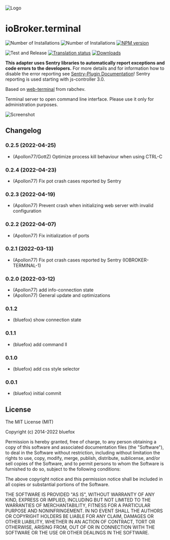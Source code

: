 ![Logo](admin/terminal.png)

# ioBroker.terminal

![Number of Installations](http://iobroker.live/badges/terminal-installed.svg)
![Number of Installations](http://iobroker.live/badges/terminal-stable.svg)
[![NPM version](http://img.shields.io/npm/v/iobroker.terminal.svg)](https://www.npmjs.com/package/iobroker.terminal)

![Test and Release](https://github.com/ioBroker/ioBroker.terminal/workflows/Test%20and%20Release/badge.svg)
[![Translation status](https://weblate.iobroker.net/widgets/adapters/-/terminal/svg-badge.svg)](https://weblate.iobroker.net/engage/adapters/?utm_source=widget)
[![Downloads](https://img.shields.io/npm/dm/iobroker.terminal.svg)](https://www.npmjs.com/package/iobroker.terminal)

**This adapter uses Sentry libraries to automatically report exceptions and code errors to the developers.** For more details and for information how to disable the error reporting see [Sentry-Plugin Documentation](https://github.com/ioBroker/plugin-sentry#plugin-sentry)! Sentry reporting is used starting with js-controller 3.0.

Based on [web-terminal](https://github.com/rabchev/web-terminal) from rabchev.

Terminal server to open command line interface.
Please use it only for administration purposes.

![Screenshot](img/screen1.png)

## Changelog
### 0.2.5 (2022-04-25)
* (Apollon77/GottZ) Optimize process kill behaviour when using CTRL-C

### 0.2.4 (2022-04-23)
* (Apollon77) Fix pot crash cases reported by Sentry

### 0.2.3 (2022-04-19)
* (Apollon77) Prevent crash when initializing web server with invalid configuration

### 0.2.2 (2022-04-07)
* (Apollon77) Fix initialization of ports

### 0.2.1 (2022-03-13)
* (Apollon77) Fix pot crash cases reported by Sentry (IOBROKER-TERMINAL-1)

### 0.2.0 (2022-03-12)
* (Apollon77) add info-connection state
* (Apollon77) General update and optimizations

### 0.1.2
* (bluefox) show connection state

### 0.1.1
* (bluefox) add command ll

### 0.1.0
* (bluefox) add css style selector

### 0.0.1
* (bluefox) initial commit

## License
The MIT License (MIT)

Copyright (c) 2014-2022 bluefox

Permission is hereby granted, free of charge, to any person obtaining a copy
of this software and associated documentation files (the "Software"), to deal
in the Software without restriction, including without limitation the rights
to use, copy, modify, merge, publish, distribute, sublicense, and/or sell
copies of the Software, and to permit persons to whom the Software is
furnished to do so, subject to the following conditions:

The above copyright notice and this permission notice shall be included in
all copies or substantial portions of the Software.

THE SOFTWARE IS PROVIDED "AS IS", WITHOUT WARRANTY OF ANY KIND, EXPRESS OR
IMPLIED, INCLUDING BUT NOT LIMITED TO THE WARRANTIES OF MERCHANTABILITY,
FITNESS FOR A PARTICULAR PURPOSE AND NONINFRINGEMENT. IN NO EVENT SHALL THE
AUTHORS OR COPYRIGHT HOLDERS BE LIABLE FOR ANY CLAIM, DAMAGES OR OTHER
LIABILITY, WHETHER IN AN ACTION OF CONTRACT, TORT OR OTHERWISE, ARISING FROM,
OUT OF OR IN CONNECTION WITH THE SOFTWARE OR THE USE OR OTHER DEALINGS IN
THE SOFTWARE.
